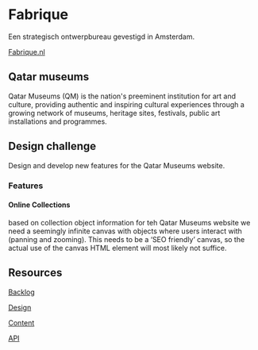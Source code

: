 # Fabrique
Een strategisch ontwerpbureau gevestigd in Amsterdam.

[Fabrique.nl](https://www.fabrique.nl/)

## Qatar museums 
Qatar Museums (QM) is the nation's preeminent institution for art and culture, providing authentic and inspiring cultural experiences through a growing network of museums, heritage sites, festivals, public art installations and programmes.

## Design challenge
Design and develop new features for the Qatar Museums website.

### Features

#### Online Collections
based on collection object information for teh Qatar Museums website we need a seemingly infinite canvas with objects where users interact with (panning and zooming). This needs to be a ‘SEO friendly’ canvas, so the actual use of the canvas HTML element will most likely not suffice.

## Resources

[Backlog]()

[Design]()

[Content]()

[API]()
